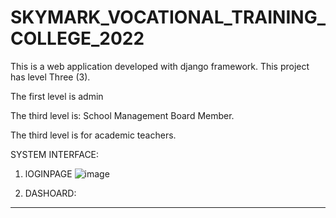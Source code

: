 # SKYMARK_VOCATIONAL_TRAINING_COLLEGE_2022


This is a web application developed with django framework.
This project has level Three (3).

The first level is admin

The third level is:
School Management Board Member.

The third level is for academic teachers.

SYSTEM INTERFACE:

1. lOGINPAGE
![image](https://user-images.githubusercontent.com/60255981/204522997-2296145d-0e51-43b3-bea4-78adc3f61fa2.png)

2. DASHOARD:

---

